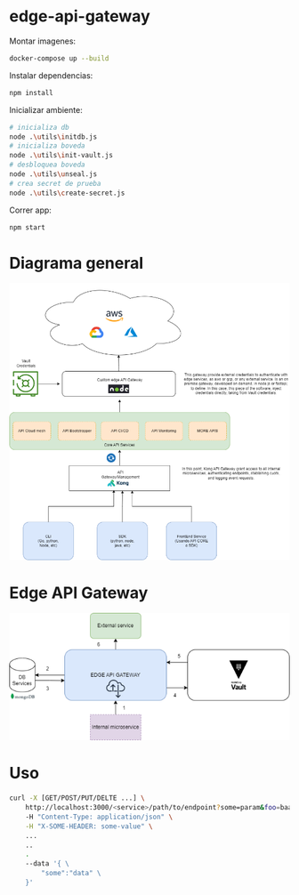 # edge-api-gateway

Montar imagenes:
```bash
docker-compose up --build
```

Instalar dependencias:
```bash
npm install
```

Inicializar ambiente:
```bash
# inicializa db
node .\utils\initdb.js
# inicializa boveda
node .\utils\init-vault.js
# desbloquea boveda
node .\utils\unseal.js
# crea secret de prueba
node .\utils\create-secret.js
```

Correr app:
```bash
npm start
```

# Diagrama general

![general.png.jpg](/img/general.png)

# Edge API Gateway

![edge_api_gw.png.jpg](/img/edge_api_gw.png)

# Uso

```bash
curl -X [GET/POST/PUT/DELTE ...] \
    http://localhost:3000/<service>/path/to/endpoint?some=param&foo=baar \
    -H "Content-Type: application/json" \
    -H "X-SOME-HEADER: some-value" \
    ...
    ..
    .
    --data '{ \
        "some":"data" \
    }'
```